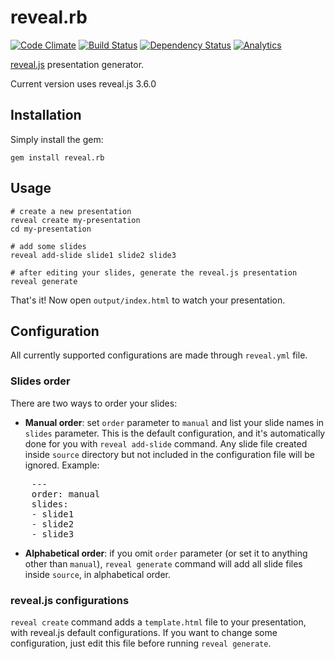 # reveal.rb

[![Code Climate](https://codeclimate.com/github/ggarnier/reveal.rb/badges/gpa.svg)](https://codeclimate.com/github/ggarnier/reveal.rb)
[![Build Status](https://travis-ci.org/ggarnier/reveal.rb.svg)](https://travis-ci.org/ggarnier/reveal.rb)
[![Dependency Status](https://gemnasium.com/ggarnier/reveal.rb.png)](https://gemnasium.com/ggarnier/reveal.rb)
[![Analytics](https://ga-beacon.appspot.com/UA-25495907-3/github/reveal.rb)](https://github.com/igrigorik/ga-beacon)

[reveal.js](https://github.com/hakimel/reveal.js) presentation generator.

Current version uses reveal.js 3.6.0

## Installation

Simply install the gem:

    gem install reveal.rb

## Usage

    # create a new presentation
    reveal create my-presentation
    cd my-presentation

    # add some slides
    reveal add-slide slide1 slide2 slide3

    # after editing your slides, generate the reveal.js presentation
    reveal generate

That's it! Now open `output/index.html` to watch your presentation.

## Configuration

All currently supported configurations are made through `reveal.yml` file.

### Slides order

There are two ways to order your slides:

* **Manual order**: set `order` parameter to `manual` and list your slide names in `slides` parameter. This is the default configuration, and it's automatically done for you with `reveal add-slide` command. Any slide file created inside `source` directory but not included in the configuration file will be ignored. Example:

<pre>
    ---
    order: manual
    slides:
    - slide1
    - slide2
    - slide3
</pre>

* **Alphabetical order**: if you omit `order` parameter (or set it to anything other than `manual`), `reveal generate` command will add all slide files inside `source`, in alphabetical order.

### reveal.js configurations

`reveal create` command adds a `template.html` file to your
presentation, with reveal.js default configurations. If you want to
change some configuration, just edit this file before running `reveal
generate`.
